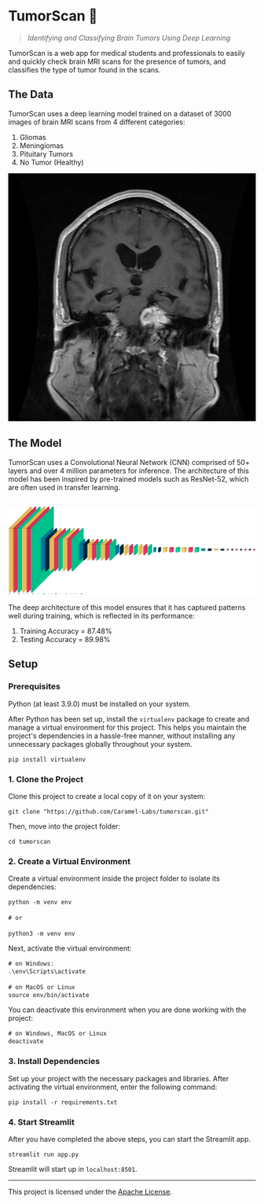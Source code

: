 # TumorScan 🧠

> <i>Identifying and Classifying Brain Tumors Using Deep Learning</i>

TumorScan is a web app for medical students and professionals to easily and quickly check brain MRI scans for the presence of tumors, and classifies the type of tumor found in the scans.

## The Data

TumorScan uses a deep learning model trained on a dataset of 3000 images of brain MRI scans from 4 different categories:

1. Gliomas
2. Meningiomas
3. Pituitary Tumors
4. No Tumor (Healthy)

<img src="./data/train/category2_tumor/mt_img (162).jpg">

## The Model

TumorScan uses a Convolutional Neural Network (CNN) comprised of 50+ layers and over 4 million parameters for inference. The architecture of this model has been inspired by pre-trained models such as ResNet-52, which are often used in transfer learning.

<br />

<img src="./assets/visualization.png">

<br />

The deep architecture of this model ensures that it has captured patterns well during training, which is reflected in its performance:

1. Training Accuracy = 87.48%
2. Testing Accuracy = 89.98%

## Setup

### Prerequisites

Python (at least 3.9.0) must be installed on your system.

After Python has been set up, install the `virtualenv` package to create and manage a virtual environment for this project. This helps you maintain the project's dependencies in a hassle-free manner, without installing any unnecessary packages globally throughout your system.

```
pip install virtualenv
```

### 1. Clone the Project

Clone this project to create a local copy of it on your system:

```shell
git clone "https://github.com/Caramel-Labs/tumorscan.git"
```

Then, move into the project folder:

```shell
cd tumorscan
```

### 2. Create a Virtual Environment

Create a virtual environment inside the project folder to isolate its dependencies:

```shell
python -m venv env

# or

python3 -m venv env
```

Next, activate the virtual environment:

```shell
# on Windows:
.\env\Scripts\activate

# on MacOS or Linux
source env/bin/activate
```

You can deactivate this environment when you are done working with the project:

```shell
# on Windows, MacOS or Linux
deactivate
```

### 3. Install Dependencies

Set up your project with the necessary packages and libraries. After activating the virtual environment, enter the following command:

```shell
pip install -r requirements.txt
```

### 4. Start Streamlit

After you have completed the above steps, you can start the Streamlit app.

```shell
streamlit run app.py
```

Streamlit will start up in `localhost:8501`.

<hr />

This project is licensed under the <a href="https://github.com/Caramel-Labs/tumorscan/blob/main/LICENSE">Apache License</a>.
